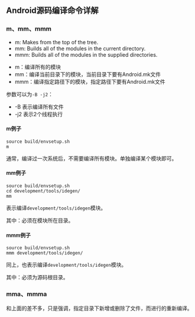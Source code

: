 ## Android源码编译命令详解

### m、mm、mmm

- m:       Makes from the top of the tree.
- mm:      Builds all of the modules in the current directory.
- mmm:     Builds all of the modules in the supplied directories.

* m：编译所有的模块
* mm：编译当前目录下的模块，当前目录下要有Android.mk文件
* mmm：编译指定路径下的模块，指定路径下要有Android.mk文件

参数可以为`-B -j2`：

* -B 表示编译所有文件
* -j2 表示2个线程执行

#### m例子

```shell
source build/envsetup.sh
m
```

通常，编译过一次系统后，不需要编译所有模块。单独编译某个模块即可。

#### mm例子

```shell
source build/envsetup.sh
cd development/tools/idegen/
mm
```
表示编译`development/tools/idegen`模块。

其中：必须在模块所在目录。

#### mmm例子

```shell
source build/envsetup.sh
mmm development/tools/idegen/
```

同上，也表示编译`development/tools/idegen`模块。

其中：必须为源码根目录。

### mma、mmma

和上面的差不多，只是强调，指定目录下新增或删除了文件，而进行的重新编译。
